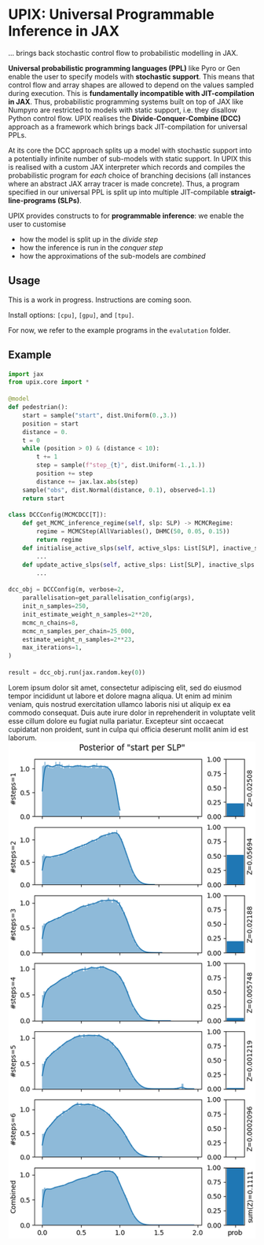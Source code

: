 # UPIX: Universal Programmable Inference in JAX

... brings back stochastic control flow to probabilistic modelling in JAX.

**Universal probabilistic programming languages (PPL)** like Pyro or Gen enable the user to specify models with **stochastic support**.
This means that control flow and array shapes are allowed to depend on the values sampled during execution.
This is **fundamentally incompatible with JIT-compilation in JAX**.
Thus, probabilistic programming systems built on top of JAX like Numpyro are restricted to models with static support, i.e. they disallow Python control flow.
UPIX realises the **Divide-Conquer-Combine (DCC)** approach as a framework which brings back JIT-compilation for universal PPLs.

At its core the DCC approach splits up a model with stochastic support into a potentially infinite number of sub-models with static support.
In UPIX this is realised with a custom JAX interpreter which records and compiles the probabilistic program for *each* choice of branching decisions (all instances where an abstract JAX array tracer is made concrete).
Thus, a program specified in our universal PPL is split up into multiple JIT-compilable **straigt-line-programs (SLPs)**.

UPIX provides constructs to for **programmable inference**: we enable the user to customise 
- how the model is split up in the *divide step*
- how the inference is run in the *conquer step*
- how the approximations of the sub-models are *combined*

## Usage


This is a work in progress. Instructions are coming soon.

Install options: `[cpu]`, `[gpu]`, and `[tpu]`.

For now, we refer to the example programs in the `evalutation` folder.

## Example
```python
import jax
from upix.core import *

@model
def pedestrian():
    start = sample("start", dist.Uniform(0.,3.))
    position = start
    distance = 0.
    t = 0
    while (position > 0) & (distance < 10):
        t += 1
        step = sample(f"step_{t}", dist.Uniform(-1.,1.))
        position += step
        distance += jax.lax.abs(step)
    sample("obs", dist.Normal(distance, 0.1), observed=1.1)
    return start
    
class DCCConfig(MCMCDCC[T]):
    def get_MCMC_inference_regime(self, slp: SLP) -> MCMCRegime:
        regime = MCMCStep(AllVariables(), DHMC(50, 0.05, 0.15))
        return regime
    def initialise_active_slps(self, active_slps: List[SLP], inactive_slps: List[SLP], rng_key: jax.Array):
        ...
    def update_active_slps(self, active_slps: List[SLP], inactive_slps: List[SLP], rng_key: PRNGKey):
        ...

dcc_obj = DCCConfig(m, verbose=2,
    parallelisation=get_parallelisation_config(args),
    init_n_samples=250,
    init_estimate_weight_n_samples=2**20,
    mcmc_n_chains=8,
    mcmc_n_samples_per_chain=25_000,
    estimate_weight_n_samples=2**23,
    max_iterations=1,
)

result = dcc_obj.run(jax.random.key(0))
```

Lorem ipsum dolor sit amet, consectetur adipiscing elit, sed do eiusmod tempor incididunt ut labore et dolore magna aliqua. Ut enim ad minim veniam, quis nostrud exercitation ullamco laboris nisi ut aliquip ex ea commodo consequat. Duis aute irure dolor in reprehenderit in voluptate velit esse cillum dolore eu fugiat nulla pariatur. Excepteur sint occaecat cupidatat non proident, sunt in culpa qui officia deserunt mollit anim id est laborum.
<img align="right" src="docs/pedestrian_slps.png">


